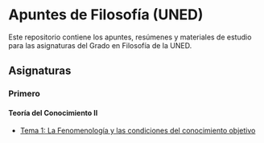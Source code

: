# Apuntes de Filosofía (UNED)

Este repositorio contiene los apuntes, resúmenes y materiales de estudio para las asignaturas del Grado en Filosofía de la UNED.

## Asignaturas
### Primero
#### **Teoría del Conocimiento II**
  - [Tema 1: La Fenomenología y las condiciones del conocimiento objetivo](https://lusepa.github.io/filosofia-uned/Teor%C3%ADa%20del%20Conocimiento%20II/tema1.html)
